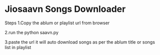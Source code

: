 # Jiosaavn Songs Downloader

Steps 
 1.Copy the ablum or playlist url from browser
 
 2.run the python saavn.py
 
 3.paste the url it will auto download songs as per the ablum title or songs list in playlist
 
